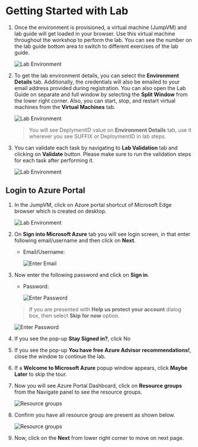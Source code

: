 # Getting Started with Lab

1. Once the environment is provisioned, a virtual machine (JumpVM) and lab guide will get loaded in your browser. Use this virtual machine throughout the workshop to perform the lab. You can see the number on the lab guide bottom area to switch to different exercises of the lab guide.

   ![](Images/upd-cloudlab-vm-guide.png "Lab Environment")

1. To get the lab environment details, you can select the **Environment Details** tab. Additionally, the credentials will also be emailed to your email address provided during registration. You can also open the Lab Guide on separate and full window by selecting the **Split Window** from the lower right corner. Also, you can start, stop, and restart virtual machines from the **Virtual Machines** tab.

   ![](Images/upd-splitwindow1.png "Lab Environment")
 
    > You will see DeplymentID value on **Environment Details** tab, use it wherever you see SUFFIX or DeploymentID in lab steps.

1. You can validate each task by navigating to **Lab Validation** tab and clicking on **Validate** button. Please make sure to run the validation steps for each task after performing it. 

   ![](Images/upd-validation.png "Lab Environment")

## Login to Azure Portal
1. In the JumpVM, click on Azure portal shortcut of Microsoft Edge browser which is created on desktop.

   ![](Images/upd-cloudlab-vm-guide.png "Lab Environment")
   
1. On **Sign into Microsoft Azure** tab you will see login screen, in that enter following email/username and then click on **Next**. 
   * Email/Username: <inject key="AzureAdUserEmail"></inject>
   
     ![](Images/image7.png "Enter Email")
     
1. Now enter the following password and click on **Sign in**.
   * Password: <inject key="AzureAdUserPassword"></inject>
   
     ![](Images/image8.png "Enter Password")
     
   > If you are presented with **Help us protect your account** dialog box, then select **Skip for now** option.

     ![](Images/MFA.png "Enter Password")
  
1. If you see the pop-up **Stay Signed in?**, click No

1. If you see the pop-up **You have free Azure Advisor recommendations!**, close the window to continue the lab.

1. If a **Welcome to Microsoft Azure** popup window appears, click **Maybe Later** to skip the tour.
   
1. Now you will see Azure Portal Dashboard, click on **Resource groups** from the Navigate panel to see the resource groups.

    ![](Images/select-rg.png "Resource groups")
   
1. Confirm you have all resource group are present as shown below.

    ![](Images/upimage10.png "Resource groups")
   
1. Now, click on the **Next** from lower right corner to move on next page.

